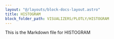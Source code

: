 ```yaml
---
layout: "@/layouts/block-docs-layout.astro"
title: HISTOGRAM
block_folder_path: VISUALIZERS/PLOTLY/HISTOGRAM
---
```


This is the Markdown file for HISTOGRAM

